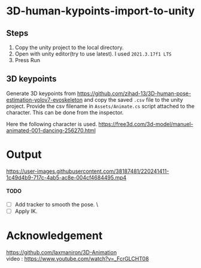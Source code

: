 # 3D-human-kypoints-import-to-unity

## Steps
1. Copy the unity project to the local directory.
2. Open with unity editor(try to use latest). I used ```2021.3.17f1 LTS ```
3. Press Run

## 3D keypoints
Generate 3D keypoints from https://github.com/zihad-13/3D-human-pose-estimation-yolov7-evoskeleton
and copy the saved ```.csv``` file to the unity project. Provide the csv filename in ```Assets/Animate.cs``` script attached to the character. This can be done from the inspector.

Here the following character is used.
https://free3d.com/3d-model/manuel-animated-001-dancing-256270.html

# Output



https://user-images.githubusercontent.com/38187481/220241411-1c49d4b9-717c-4ab5-ac8e-004cf4684495.mp4



#### TODO
- [ ] Add tracker to smooth the pose. \
- [ ] Apply IK.

# Acknowledgement
https://github.com/laxmaniron/3D-Animation \
video : https://www.youtube.com/watch?v=_FcrGLCHT08
